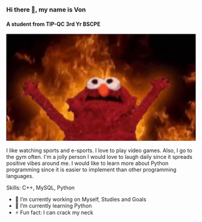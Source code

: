 ### Hi there 👋, my name is Von 
#### A student from TIP-QC 3rd Yr BSCPE
![A student from TIP-QC 3rd Yr BSCPE](https://github.com/vonits/A2.1_CPE32S9/blob/main/ELMOOOO.png)

I like watching sports and e-sports. I love to play video games. Also, I go to the gym often. I'm a jolly person I would love to laugh daily since it spreads positive vibes around me. I would like to learn more about Python programming since it is easier to implement than other programming languages. 

Skills: C++, MySQL, Python

- 🔭 I’m currently working on Myself, Studies and Goals 
- 🌱 I’m currently learning Python 
- ⚡ Fun fact: I can crack my neck 

















